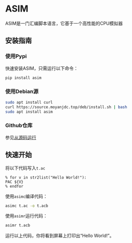 # ASIM

ASIM是一门汇编脚本语言，它基于一个高性能的CPU模拟器

## 安装指南

### 使用Pypi
快速安装ASIM，只需运行以下命令：
```bash
pip install asim
```

### 使用Debian源

```bash
sudo apt install curl
curl https://source.moyanjdc.top/deb/install.sh | bash
sudo apt install asim
```

### Github仓库

参见[从源码运行](dev/)

## 快速开始
将以下代码写入`t.ac`

```
% for v in str2list("Hello World!"):
PAC ${V}
% endfor
```
使用`asimc`编译代码：

```bash
asimc t.ac -o t.acb
```
使用`asimr`运行代码：

```bash
asimr t.acb
```

运行以上代码，你将看到屏幕上打印出“Hello World!”。
